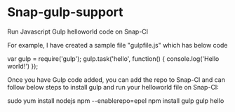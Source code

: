 # Snap-gulp-support


Run Javascript Gulp helloworld code on Snap-CI

For example, I have created a sample file "gulpfile.js" which has below code

var gulp = require('gulp');
gulp.task('hello', function() {
	console.log('Hello world!')
});

Once you have Gulp code added, you can add the repo to Snap-CI 
and can follow below steps to install gulp and run your helloworld file on Snap-CI:

 sudo yum install nodejs npm --enablerepo=epel
 npm install gulp 
 gulp hello 
 
